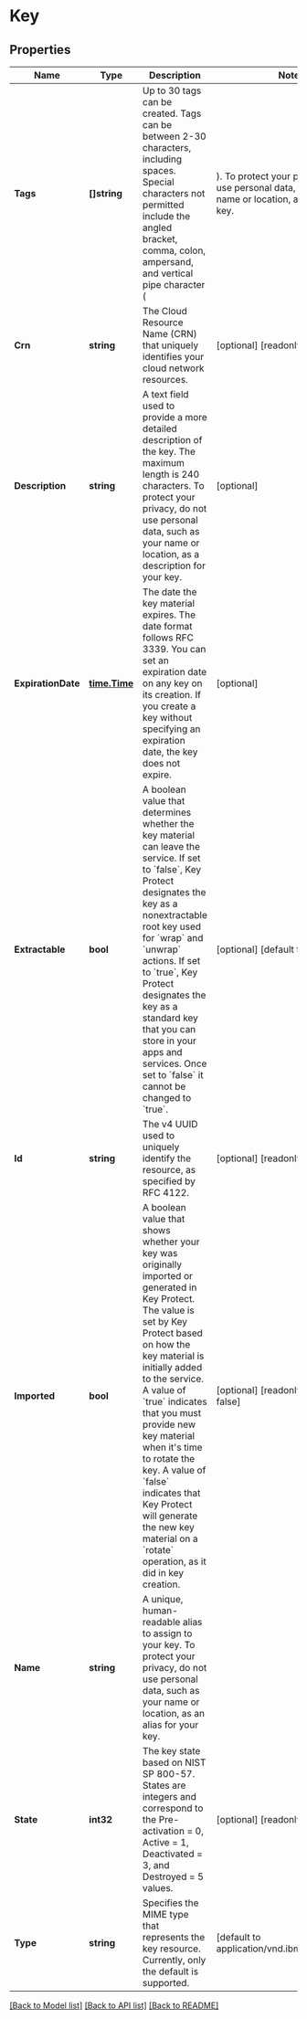 # Key

## Properties

Name | Type | Description | Notes
------------ | ------------- | ------------- | -------------
**Tags** | **[]string** | Up to 30 tags can be created. Tags can be between 2-30 characters, including spaces. Special characters not permitted include the angled bracket, comma, colon, ampersand, and vertical pipe character (|).    To protect your privacy, do not use personal data, such as your name or location, as a tag for your key.  | [optional] 
**Crn** | **string** | The Cloud Resource Name (CRN) that uniquely identifies your cloud network resources. | [optional] [readonly] 
**Description** | **string** | A text field used to provide a more detailed description of the key. The maximum length is 240 characters.    To protect your privacy, do not use personal data, such as your name or location, as a description for your  key. | [optional] 
**ExpirationDate** | [**time.Time**](time.Time.md) | The date the key material expires. The date format follows RFC 3339. You can set an expiration date on any  key on its creation. If you create a key without specifying an expiration date, the key does not expire. | [optional] 
**Extractable** | **bool** | A boolean value that determines whether the key material can leave the service.       If set to &#x60;false&#x60;, Key Protect designates the key as a nonextractable root key used for &#x60;wrap&#x60; and &#x60;unwrap&#x60; actions. If set to &#x60;true&#x60;, Key Protect designates the key as a standard key that you can store in your apps and services. Once set to &#x60;false&#x60; it cannot be changed to &#x60;true&#x60;. | [optional] [default to true]
**Id** | **string** | The v4 UUID used to uniquely identify the resource, as specified by RFC 4122. | [optional] [readonly] 
**Imported** | **bool** | A boolean value that shows whether your key was originally imported or generated in Key Protect. The value is set by Key Protect based on how the key material is initially added to the service.    A value of &#x60;true&#x60; indicates that you must provide new key material when it&#39;s time to rotate the key. A value  of &#x60;false&#x60; indicates that Key Protect will generate the new key material on a &#x60;rotate&#x60; operation, as it did in key creation. | [optional] [readonly] [default to false]
**Name** | **string** | A unique, human-readable alias to assign to your key.    To protect your privacy, do not use personal data, such as your name or location, as an alias for your key. | 
**State** | **int32** | The key state based on NIST SP 800-57. States are integers and correspond to the Pre-activation &#x3D; 0, Active &#x3D; 1, Deactivated &#x3D; 3, and Destroyed &#x3D; 5 values. | [optional] [readonly] 
**Type** | **string** | Specifies the MIME type that represents the key resource. Currently, only the default is supported. | [default to application/vnd.ibm.kms.key+json]

[[Back to Model list]](../README.md#documentation-for-models) [[Back to API list]](../README.md#documentation-for-api-endpoints) [[Back to README]](../README.md)


